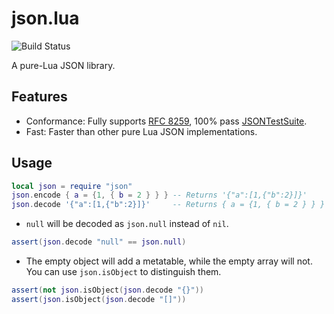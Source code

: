 # json.lua
![Build Status](https://github.com/actboy168/json.lua/workflows/test/badge.svg)

A pure-Lua JSON library.

## Features

* Conformance: Fully supports [RFC 8259](https://datatracker.ietf.org/doc/html/rfc8259), 100% pass [JSONTestSuite](https://github.com/nst/JSONTestSuite).
* Fast: Faster than other pure Lua JSON implementations.

## Usage
```lua
local json = require "json"
json.encode { a = {1, { b = 2 } } } -- Returns '{"a":[1,{"b":2}]}'
json.decode '{"a":[1,{"b":2}]}'     -- Returns { a = {1, { b = 2 } } }
```

* `null` will be decoded as `json.null` instead of `nil`.
```lua
assert(json.decode "null" == json.null)
```

* The empty object will add a metatable, while the empty array will not. You can use `json.isObject` to distinguish them.
```lua
assert(not json.isObject(json.decode "{}"))
assert(json.isObject(json.decode "[]"))
```

